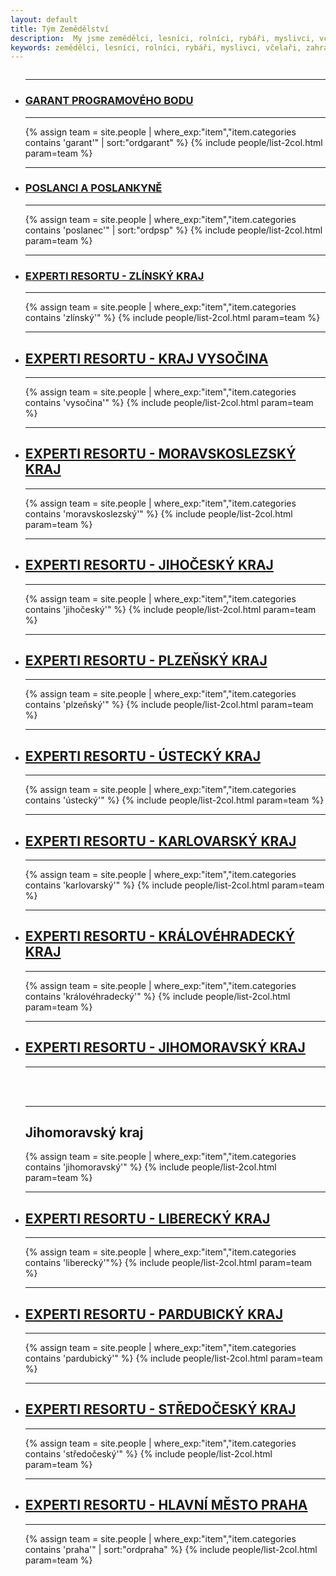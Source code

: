 ```yaml
---
layout: default
title: Tým Zemědělství
description:  My jsme zemědělci, lesníci, rolníci, rybáři, myslivci, včelaří, zahrádkáři, piráti, pirátky, chovatelé.
keywords: zemědělci, lesníci, rolníci, rybáři, myslivci, včelaři, zahrádkáři, chovatelé, piráti, pirátky, příznivci
---
```

<div class="row o-section-block o-section-block--divided">
    <div class="medium-12 large-12 columns">
        <section class="o-section">
            <div class="o-section-inner">
                <main class="o-section-block">
                    <div class="c-BasicPage">
                        <div class="c-BasicPage-content">
                            <ul class="c-simple-accordion" data-accordion="" data-options="allowAllClosed: true">
                                <li class="c-simple-accordion-item is-active" data-accordion-item="">
                                  <a href="#garant" class="c-simple-accordion-title"><hr><h3>GARANT PROGRAMOVÉHO BODU</h3><hr></a>
                                    <div id="ketmoravskoslezsky" class="c-simple-accordion-content" data-tab-content="">		                                  
                                    <div id="garant" class="c-simple-accordion-content" data-tab-content="">
                                        {% assign team = site.people | where_exp:"item","item.categories contains 'garant'" | sort:"ordgarant" %}
                                        {% include people/list-2col.html param=team %}
                                    </div>
                                  </div>  
                                </li>
                            </ul>
                            <ul class="c-simple-accordion" data-accordion="" data-options="allowAllClosed: true">
                                <li class="c-simple-accordion-item" data-accordion-item="">
                                    <a href="#snemovna" class="c-simple-accordion-title"><hr><h3>POSLANCI A POSLANKYNĚ</h3><hr></a>
                                    <div id="ketmoravskoslezsky" class="c-simple-accordion-content" data-tab-content="">		
                                    <div id="snemovna" class="c-simple-accordion-content" data-tab-content="">
                                        {% assign team = site.people | where_exp:"item","item.categories contains 'poslanec'" | sort:"ordpsp" %}
                                        {% include people/list-2col.html param=team %}
                                    </div>
                                  </div>  
                                </li>
                            </ul>
                            <ul class="c-simple-accordion  content-block" data-accordion="" data-options="allowAllClosed: true">
                                <li class="c-simple-accordion-item  content-block" data-accordion-item="">
                                    <a href="#ketzlinsky"  class="c-simple-accordion-title"><hr><h3>EXPERTI RESORTU - ZLÍNSKÝ KRAJ</h3><hr></a>
                                    <div id="ketzlinsky" class="c-simple-accordion-content" data-tab-content="">
                                        <div class="c-simple-accordion-content-block">
                                            {% assign team = site.people | where_exp:"item","item.categories contains 'zlínský'" %}
                                            {% include people/list-2col.html param=team %}
                                        </div>
                                    </div>
                                </li>
                            </ul>
                            <ul class="c-simple-accordion" data-accordion="" data-options="allowAllClosed: true">
                                <li class="c-simple-accordion-item" data-accordion-item="">
                                    <a href="#ketvysocina" class="c-simple-accordion-title"><hr><h1>EXPERTI RESORTU - KRAJ VYSOČINA</h1><hr></a>
                                    <div id="ketvysocina" class="c-simple-accordion-content" data-tab-content="">									
                                        <div class="c-simple-accordion-content-block">
                                            {% assign team = site.people | where_exp:"item","item.categories contains 'vysočina'" %}
                                          {% include people/list-2col.html param=team %}
                                        </div>
                                    </div>
                                </li>
                            </ul>
                            <ul class="c-simple-accordion  content-block" data-accordion="" data-options="allowAllClosed: true">
                                <li class="c-simple-accordion-item  content-block" data-accordion-item="">
                                    <a href="#ketmoravskoslezsky"  class="c-simple-accordion-title"><hr><h1>EXPERTI RESORTU - MORAVSKOSLEZSKÝ KRAJ</h1><hr></a>
                                    <div id="ketmoravskoslezsky" class="c-simple-accordion-content" data-tab-content="">								
                                        <div class="c-simple-accordion-content-block">
                                            {% assign team = site.people | where_exp:"item","item.categories contains 'moravskoslezský'" %}
                                            {% include people/list-2col.html param=team %}
                                        </div>
                                  </div>	
                                 </li>
                            </ul>
                                <ul class="c-simple-accordion  content-block" data-accordion="" data-options="allowAllClosed: true">
                                <li class="c-simple-accordion-item  content-block" data-accordion-item="">
                                    <a href="#ketjihocesky"  class="c-simple-accordion-title"><hr><h1>EXPERTI RESORTU - JIHOČESKÝ KRAJ</h1><hr></a>
								                   	<div id="ketjihocesky" class="c-simple-accordion-content" data-tab-content="">									
                                        <div class="c-simple-accordion-content-block">
                                            {% assign team = site.people | where_exp:"item","item.categories contains 'jihočeský'" %}
                                            {% include people/list-2col.html param=team %}
                                       </div>
									                  </div>   
                                </li>
                            </ul>
                            <ul class="c-simple-accordion  content-block" data-accordion="" data-options="allowAllClosed: true">
                                <li class="c-simple-accordion-item  content-block" data-accordion-item="">
                                    <a href="#ketplzensky"  class="c-simple-accordion-title"><hr><h1>EXPERTI RESORTU - PLZEŇSKÝ KRAJ</h1><hr></a>                 
									                  <div id="ketplzensky" class="c-simple-accordion-content" data-tab-content="">	
                                       <div class="c-simple-accordion-content-block">
                                            {% assign team = site.people | where_exp:"item","item.categories contains 'plzeňský'" %}
                                            {% include people/list-2col.html param=team %}
                                       </div>
                                    </div>									   
                                </li>
                            </ul>
                            <ul class="c-simple-accordion  content-block" data-accordion="" data-options="allowAllClosed: true">
                                <li class="c-simple-accordion-item  content-block" data-accordion-item="">
                                    <a href="#ketplzensky"  class="c-simple-accordion-title"><hr><h1>EXPERTI RESORTU - ÚSTECKÝ KRAJ</h1><hr></a>
									                  <div id="ketplzensky" class="c-simple-accordion-content" data-tab-content="">									
                                        <div class="c-simple-accordion-content-block">
                                            {% assign team = site.people | where_exp:"item","item.categories contains 'ústecký'" %}
                                            {% include people/list-2col.html param=team %}
                                        </div>
									                  </div>	
                                </li>
                            </ul>
                            <ul class="c-simple-accordion  content-block" data-accordion="" data-options="allowAllClosed: true">
                                <li class="c-simple-accordion-item  content-block" data-accordion-item="">
                                    <a href="#ketkarlovarsky"  class="c-simple-accordion-title"><hr><h1>EXPERTI RESORTU - KARLOVARSKÝ KRAJ</h1><hr></a>
									                  <div id="ketkarlovarsky" class="c-simple-accordion-content" data-tab-content="">									
                                        <div class="c-simple-accordion-content-block">
                                            {% assign team = site.people | where_exp:"item","item.categories contains 'karlovarský'" %}
                                            {% include people/list-2col.html param=team %}
                                        </div>
									                  </div>	
                                </li>
                            </ul>
                            <ul class="c-simple-accordion  content-block" data-accordion="" data-options="allowAllClosed: true">
                                <li class="c-simple-accordion-item  content-block" data-accordion-item="">
                                    <a href="#ketkarlovarsky"  class="c-simple-accordion-title"><hr><h1>EXPERTI RESORTU - KRÁLOVÉHRADECKÝ KRAJ</h1><hr></a>
									                  <div id="ketkarlovarsky" class="c-simple-accordion-content" data-tab-content="">									
                                        <div class="c-simple-accordion-content-block">
                                            {% assign team = site.people | where_exp:"item","item.categories contains 'královéhradecký'" %}
                                            {% include people/list-2col.html param=team %}
                                       </div>
									                  </div>   
                                </li>
                            </ul>
                            <ul class="c-simple-accordion  content-block" data-accordion="" data-options="allowAllClosed: true">
                                <li class="c-simple-accordion-item  content-block" data-accordion-item="">
                                    <a href="#ketjihomoravsky"  class="c-simple-accordion-title"><hr><h1>EXPERTI RESORTU - JIHOMORAVSKÝ KRAJ</h1><hr></a>
									                  <div id="ketjihomoravsky" class="c-simple-accordion-content" data-tab-content="">									
                                       <div class="c-simple-accordion-content-block">
                                            <br><br><hr><h1>Jihomoravský kraj</h1>
                                            {% assign team = site.people | where_exp:"item","item.categories contains 'jihomoravský'" %}
                                            {% include people/list-2col.html param=team %}
                                       </div>
									                  </div>   
                                </li>
                            </ul>
                            <ul class="c-simple-accordion  content-block" data-accordion="" data-options="allowAllClosed: true">
                                <li class="c-simple-accordion-item  content-block" data-accordion-item="">
                                    <a href="#ketliberecky"  class="c-simple-accordion-title"><hr><h1>EXPERTI RESORTU - LIBERECKÝ KRAJ</h1><hr></a>
									                  <div id="ketliberecky" class="c-simple-accordion-content" data-tab-content="">									
                                        <div class="c-simple-accordion-content-block">
                                            {% assign team = site.people | where_exp:"item","item.categories contains 'liberecký'"%}
                                            {% include people/list-2col.html param=team %}
                                        </div>
									                  </div>	
                                </li>
                            </ul>
                            <ul class="c-simple-accordion  content-block" data-accordion="" data-options="allowAllClosed: true">
                                <li class="c-simple-accordion-item  content-block" data-accordion-item="">
                                    <a href="#ketpardubicky"  class="c-simple-accordion-title"><hr><h1>EXPERTI RESORTU - PARDUBICKÝ KRAJ</h1><hr></a>
									                  <div id="ketpardubicky" class="c-simple-accordion-content" data-tab-content="">											
                                        <div class="c-simple-accordion-content-block">
                                            {% assign team = site.people | where_exp:"item","item.categories contains 'pardubický'" %}
                                            {% include people/list-2col.html param=team %}
                                        </div>
									                  </div>	
                                </li>
                            </ul>
                            <ul class="c-simple-accordion  content-block" data-accordion="" data-options="allowAllClosed: true">
                                <li class="c-simple-accordion-item  content-block" data-accordion-item="">
                                    <a href="#ketstredocesky"  class="c-simple-accordion-title"><hr><h1>EXPERTI RESORTU - STŘEDOČESKÝ KRAJ</h1><hr></a>
								                  	<div id="ketstredocesky" class="c-simple-accordion-content" data-tab-content="">										
                                        <div class="c-simple-accordion-content-block">
                                            {% assign team = site.people | where_exp:"item","item.categories contains 'středočeský'" %}
                                            {% include people/list-2col.html param=team %}
                                        </div>
									                  </div>   
                                </li>
                            </ul>
                            <ul class="c-simple-accordion  content-block" data-accordion="" data-options="allowAllClosed: true">
                                <li class="c-simple-accordion-item  content-block" data-accordion-item="">
                                    <a href="#ketpraha"  class="c-simple-accordion-title"><hr><h1>EXPERTI RESORTU - HLAVNÍ MĚSTO PRAHA</h1><hr></a>
									                  <div id="ketpraha" class="c-simple-accordion-content" data-tab-content="">
                                        <div class="c-simple-accordion-content-block">
                                            {% assign team = site.people | where_exp:"item","item.categories contains 'praha'" | sort:"ordpraha" %}
                                            {% include people/list-2col.html param=team %}
                                        </div>
                                     </div>
								                 </li>
                            </ul>
                        </div>
                    </div>
                </main>
            </div>
        </section>
        <!-- /. o-section -->
    </div>
</div>
